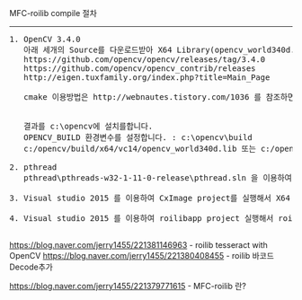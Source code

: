 
MFC-roilib compile 절차

----
<pre>
1. OpenCV 3.4.0
   아래 세개의 Source를 다운로드받아 X64 Library(opencv_world340d.lib 및 opencv_world340.lib)를 만듭니다
   https://github.com/opencv/opencv/releases/tag/3.4.0       ==> Source code(zip)
   https://github.com/opencv/opencv_contrib/releases         ==> 3.4.0 zip
   http://eigen.tuxfamily.org/index.php?title=Main_Page      ==> latest stable release

   cmake 이용방법은 http://webnautes.tistory.com/1036 를 참조하면 되겠습니다.

    
   결과를 c:\opencv에 설치를합니다.
   OPENCV_BUILD 환경변수를 설정합니다. : c:\opencv\build
   c:/opencv/build/x64/vc14/opencv_world340d.lib 또는 c:/opencv/build/x64/vc14/opencv_world340.lib 라이브러리를 이용합니다.
    
2. pthread
   pthread\pthreads-w32-1-11-0-release\pthread.sln 을 이용하여 X64 library를 만듭니다
    
3. Visual studio 2015 를 이용하여 CxImage project를 실행해서 X64 library를 만듭니다.

4. Visual studio 2015 를 이용하여 roilibapp project 실행해서 roilibapp.exe를 생성합니다.

</pre>

https://blog.naver.com/jerry1455/221381146963 - roilib tesseract with OpenCV
https://blog.naver.com/jerry1455/221380408455 - roilib 바코드 Decode추가   

https://blog.naver.com/jerry1455/221379771615 - MFC-roilib 란?

